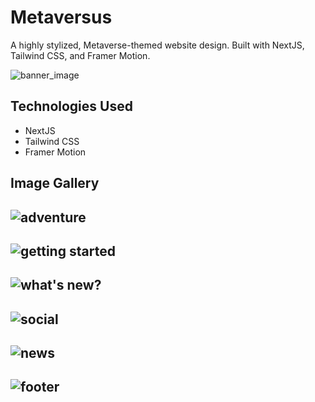 # Metaversus
A highly stylized, Metaverse-themed website design. Built with NextJS, Tailwind CSS, and Framer Motion.

![banner_image](banner.jpg)

## Technologies Used
* NextJS
* Tailwind CSS
* Framer Motion

## Image Gallery
![adventure](adventure.jpg)
---
![getting started](get-started.jpg)
---
![what's new?](whats-new.jpg)
---
![social](social.jpg)
---
![news](news.jpg)
---
![footer](footer.jpg)
---